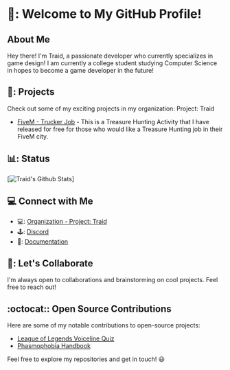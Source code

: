 # 👋: Welcome to My GitHub Profile!

## About Me

Hey there! I'm Traid, a passionate developer who currently specializes in game design! I am currently a college student studying Computer Science in hopes to become a game developer in the future!

## 🚀: Projects

Check out some of my exciting projects in my organization: Project: Traid

- [FiveM - Trucker Job](https://github.com/Program-Traid/PT-TreasureHunter) - This is a Treasure Hunting Activity that I have released for free for those who would like a Treasure Hunting job in their FiveM city.

## :bar_chart:: Status

[![Traid's Github Stats](https://github-readme-stats.vercel.app/api?username=anuraghazra&show_icons=true&theme=tokyonight)]
## 💻 Connect with Me

- :computer:: [Organization - Project: Traid](https://github.com/Program-Traid)
- 🕹️: [Discord](https://discord.com/users/266378494496342016)
- 💼: [Documentation](https://project-traid.gitbook.io/program-traid-development/)


## 🤝: Let's Collaborate

I'm always open to collaborations and brainstorming on cool projects. Feel free to reach out!

## :octocat:: Open Source Contributions

Here are some of my notable contributions to open-source projects:

- [League of Legends Voiceline Quiz](https://github.com/AlwaysTraid/League-Of-Legends-Voiceline-Quiz)
- [Phasmophobia Handbook](https://github.com/AlwaysTraid/Phasmophobia-Handbook)


Feel free to explore my repositories and get in touch! :smiley:
